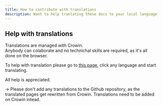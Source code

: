 ```yaml
---
title: How to contribute with translations
description: Want to help tranlating these docs to your local language?.
---
```


## Help with translations

Translations are managed with Crowin.  
Anybody can colaborate and no technichal skills are required, as it's all done on the browser.

To help with translation please go to [this page](https://crowdin.com/project/docsstacksco), click any language and start translating.

All help is appreciated.

-> Please don't add any translations to the Github repository, as the translated pages get rewritten from Crowin. Translations need to be added on Crowin intead.
